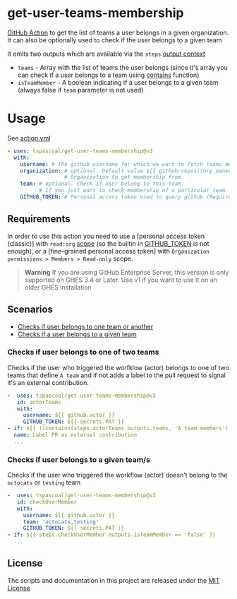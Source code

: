 # get-user-teams-membership

[GitHub Action](https://github.com/features/actions) to get the list of teams a user belongs in a given organization.
It can also be optionally used to check if the user belongs to a given team

It emits two outputs which are available via the `steps` [output context](https://docs.github.com/en/actions/reference/context-and-expression-syntax-for-github-actions#steps-context)

* `teams` - Array with the list of teams the user belongs (since it's array you can check if a user belongs to a team using [contains](https://docs.github.com/en/actions/reference/context-and-expression-syntax-for-github-actions#contains) function)
* `isTeamMember` - A boolean indicating if a user belongs to a given team (always false if `team` parameter is not used)

# Usage

See [action.yml](action.yml)

```yaml
- uses: tspascoal/get-user-teams-membership@v3
  with:
    username: # The github username for which we want to fetch teams membership in a given organization.
    organization: # optional. Default value ${{ github.repository_owner }} 
                  # Organization to get membership from.
    team: # optional. Check if user belong to this team. 
          # If you just want to check membership of a particular team. (only team name, don't include orgname)
    GITHUB_TOKEN: # Personal access token used to query github (Requires scope: `read:org`)
```

## Requirements

In order to use this action you need to use a [personal access token (classic)] with `read:org` [scope](https://docs.github.com/en/developers/apps/scopes-for-oauth-apps#available-scopes) (so the builtin in [GITHUB_TOKEN](https://docs.github.com/en/actions/configuring-and-managing-workflows/authenticating-with-the-github_token) is not enough), or a [fine-grained personal access token] with `Organization permissions > Members > Read-only` scope.


> **Warning** If you are using GitHub Enterprise Server, this version is only supported on GHES 3.4 or Later. Use v1 if you want to use it on an older GHES installation


## Scenarios

- [Checks if user belongs to one team or another](#Checks-if-user-belongs-to-one-of-two-teams)
- [Checks if a user belongs to a given team](#Checks-if-user-belongs-to-a-given-team)

### Checks if user belongs to one of two teams

Checks if the user who triggered the worfklow (actor) belongs to one of two teams that define `A team` 
and if not adds a label to the pull request to signal it's an external contribution.

```yaml
-  uses: tspascoal/get-user-teams-membership@v3
   id: actorTeams
   with:
     username: ${{ github.actor }}
     GITHUB_TOKEN: ${{ secrets.PAT }}
- if: ${{ !(contains(steps.actorTeams.outputs.teams, 'A team members') || contains(steps.actorTeams.outputs.teams.teams, 'A team admins')) }}
  name: Label PR as external contribution
  ...  
```

### Checks if user belongs to a given team/s

Checks if the user who triggered the workflow (actor) doesn't belong to the `octocats` or `testing` team

```yaml
-  uses: tspascoal/get-user-teams-membership@v3
   id: checkUserMember
   with:
     username: ${{ github.actor }}
     team: 'octocats,testing'
     GITHUB_TOKEN: ${{ secrets.PAT }}
- if: ${{ steps.checkUserMember.outputs.isTeamMember == 'false' }}
  ...  
```

## License

The scripts and documentation in this project are released under the [MIT License](LICENSE)

